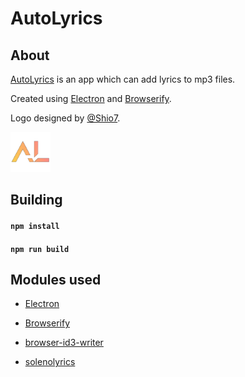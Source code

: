 # AutoLyrics

## About
 
[AutoLyrics](https://github.com/redteadeveloper/AutoLyrics) is an app which can add lyrics to mp3 files.

Created using [Electron](https://www.electronjs.org/) and [Browserify](http://browserify.org/).

Logo designed by [@Shio7](https://github.com/Shio7).

<img src="https://github.com/redteadeveloper/AutoLyrics/blob/main/src/img/icon.png?raw=true" width="64"></a>

## Building

#### ``npm install``

#### ``npm run build``

## Modules used

- [Electron](https://www.electronjs.org/)

- [Browserify](http://browserify.org/)

- [browser-id3-writer](https://www.npmjs.com/package/browser-id3-writer)

- [solenolyrics](https://www.npmjs.com/package/solenolyrics)
